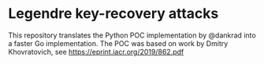 # Legendre key-recovery attacks

This repository translates the Python POC implementation by @dankrad into a faster Go implementation.
The POC was based on work by Dmitry Khovratovich, see https://eprint.iacr.org/2019/862.pdf

